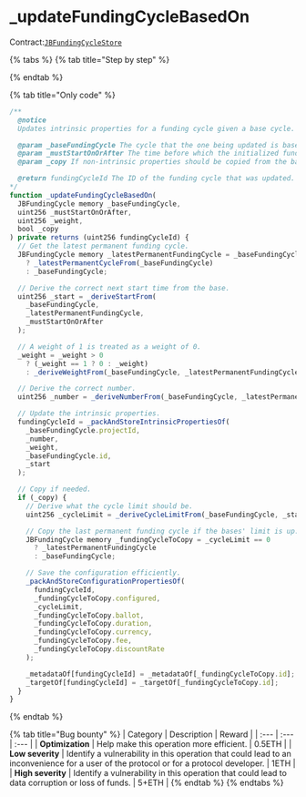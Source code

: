 # \_updateFundingCycleBasedOn

Contract:[`JBFundingCycleStore`](../)​

{% tabs %}
{% tab title="Step by step" %}

{% endtab %}

{% tab title="Only code" %}
```javascript
/** 
  @notice
  Updates intrinsic properties for a funding cycle given a base cycle.

  @param _baseFundingCycle The cycle that the one being updated is based on.
  @param _mustStartOnOrAfter The time before which the initialized funding cycle can't start.
  @param _copy If non-intrinsic properties should be copied from the base funding cycle.

  @return fundingCycleId The ID of the funding cycle that was updated.
*/
function _updateFundingCycleBasedOn(
  JBFundingCycle memory _baseFundingCycle,
  uint256 _mustStartOnOrAfter,
  uint256 _weight,
  bool _copy
) private returns (uint256 fundingCycleId) {
  // Get the latest permanent funding cycle.
  JBFundingCycle memory _latestPermanentFundingCycle = _baseFundingCycle.cycleLimit > 0
    ? _latestPermanentCycleFrom(_baseFundingCycle)
    : _baseFundingCycle;

  // Derive the correct next start time from the base.
  uint256 _start = _deriveStartFrom(
    _baseFundingCycle,
    _latestPermanentFundingCycle,
    _mustStartOnOrAfter
  );

  // A weight of 1 is treated as a weight of 0.
  _weight = _weight > 0
    ? (_weight == 1 ? 0 : _weight)
    : _deriveWeightFrom(_baseFundingCycle, _latestPermanentFundingCycle, _start);

  // Derive the correct number.
  uint256 _number = _deriveNumberFrom(_baseFundingCycle, _latestPermanentFundingCycle, _start);

  // Update the intrinsic properties.
  fundingCycleId = _packAndStoreIntrinsicPropertiesOf(
    _baseFundingCycle.projectId,
    _number,
    _weight,
    _baseFundingCycle.id,
    _start
  );

  // Copy if needed.
  if (_copy) {
    // Derive what the cycle limit should be.
    uint256 _cycleLimit = _deriveCycleLimitFrom(_baseFundingCycle, _start);

    // Copy the last permanent funding cycle if the bases' limit is up.
    JBFundingCycle memory _fundingCycleToCopy = _cycleLimit == 0
      ? _latestPermanentFundingCycle
      : _baseFundingCycle;

    // Save the configuration efficiently.
    _packAndStoreConfigurationPropertiesOf(
      fundingCycleId,
      _fundingCycleToCopy.configured,
      _cycleLimit,
      _fundingCycleToCopy.ballot,
      _fundingCycleToCopy.duration,
      _fundingCycleToCopy.currency,
      _fundingCycleToCopy.fee,
      _fundingCycleToCopy.discountRate
    );

    _metadataOf[fundingCycleId] = _metadataOf[_fundingCycleToCopy.id];
    _targetOf[fundingCycleId] = _targetOf[_fundingCycleToCopy.id];
  }
}
```
{% endtab %}

{% tab title="Bug bounty" %}
| Category | Description | Reward |
| :--- | :--- | :--- |
| **Optimization** | Help make this operation more efficient. | 0.5ETH |
| **Low severity** | Identify a vulnerability in this operation that could lead to an inconvenience for a user of the protocol or for a protocol developer. | 1ETH |
| **High severity** | Identify a vulnerability in this operation that could lead to data corruption or loss of funds. | 5+ETH |
{% endtab %}
{% endtabs %}

